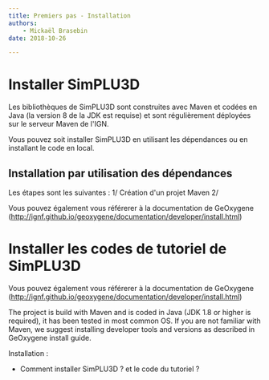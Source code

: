 ```yaml
---
title: Premiers pas - Installation
authors:
    - Mickaël Brasebin
date: 2018-10-26

---
```


# Installer SimPLU3D

Les bibliothèques de SimPLU3D sont construites avec Maven et codées en Java (la version 8 de la JDK est requise) et sont régulièrement déployées sur le serveur Maven de l'IGN.

Vous pouvez soit installer SimPLU3D en utilisant les dépendances ou en installant le code en local.

## Installation par utilisation des dépendances

Les étapes sont les suivantes :
1/ Création d'un projet Maven
2/ 

Vous pouvez également vous référerer à la documentation de GeOxygene (http://ignf.github.io/geoxygene/documentation/developer/install.html)




# Installer les codes de tutoriel de SimPLU3D

Vous pouvez également vous référerer à la documentation de GeOxygene (http://ignf.github.io/geoxygene/documentation/developer/install.html)


The project is build with Maven and is coded in Java (JDK 1.8 or higher is required), it has been tested in most common OS. If you are not familiar with Maven, we suggest installing developer tools and versions as described in GeOxygene install guide.



Installation :
- Comment installer SimPLU3D ? et le code du tutoriel ?
